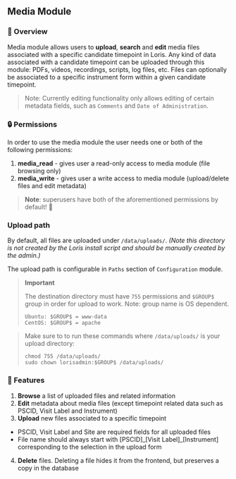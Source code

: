## Media Module

### 📄 Overview

Media module allows users to **upload**, **search** and **edit** media files associated with a specific candidate timepoint in Loris.
Any kind of data associated with a candidate timepoint can be uploaded through this module: PDFs, videos, recordings, scripts, log files, etc. Files can optionally be associated to a specific instrument form within a given candidate timepoint.


>Note: Currently editing functionality only allows editing of certain metadata fields, such as `Comments` and `Date of Administration`.

### 🔒 Permissions

In order to use the media module the user needs one or both of the following permissions:

1. **media_read** - gives user a read-only access to media module (file browsing only)
2. **media_write** - gives user a write access to media module (upload/delete files and edit metadata)

>**Note**: superusers have both of the aforementioned permissions by default! 💪

### Upload path

By default, all files are uploaded under `/data/uploads/`.
*(Note this directory is not created by the Loris install script and should be manually created by the admin.)*

The upload path is configurable in `Paths` section of `Configuration` module.

>**Important** 
 >
>The destination directory must have `755` permissions and `$GROUP$` group in order for upload to work. Note: group name is OS dependent. 
>```
>Ubuntu: $GROUP$ = www-data
>CentOS: $GROUP$ = apache
>```


>Make sure to to run these commands where `/data/uploads/` is your upload directory:
>```
>chmod 755 /data/uploads/
>sudo chown lorisadmin:$GROUP$ /data/uploads/
>```

### 💯 Features

1. **Browse** a list of uploaded files and related information
2. **Edit** metadata about media files (except timepoint related data such as PSCID, Visit Label and Instrument)
3. **Upload** new files associated to a specific timepoint
  - PSCID, Visit Label and Site are required fields for all uploaded files
  - File name should always start with [PSCID]\_[Visit Label]\_[Instrument] corresponding to the selection in the upload form
4. **Delete** files. Deleting a file hides it from the frontend, but preserves a copy in the database
